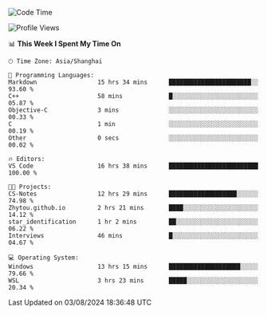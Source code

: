 <!--START_SECTION:waka-->
![Code Time](http://img.shields.io/badge/Code%20Time-1%2C886%20hrs%2020%20mins-blue)

![Profile Views](http://img.shields.io/badge/Profile%20Views-3-blue)

📊 **This Week I Spent My Time On** 

```text
🕑︎ Time Zone: Asia/Shanghai

💬 Programming Languages: 
Markdown                 15 hrs 34 mins      ███████████████████████░░   93.60 % 
C++                      58 mins             █░░░░░░░░░░░░░░░░░░░░░░░░   05.87 % 
Objective-C              3 mins              ░░░░░░░░░░░░░░░░░░░░░░░░░   00.33 % 
C                        1 min               ░░░░░░░░░░░░░░░░░░░░░░░░░   00.19 % 
Other                    0 secs              ░░░░░░░░░░░░░░░░░░░░░░░░░   00.02 % 

🔥 Editors: 
VS Code                  16 hrs 38 mins      █████████████████████████   100.00 % 

🐱‍💻 Projects: 
CS-Notes                 12 hrs 29 mins      ███████████████████░░░░░░   74.98 % 
Zhytou.github.io         2 hrs 21 mins       ████░░░░░░░░░░░░░░░░░░░░░   14.12 % 
star_identification      1 hr 2 mins         ██░░░░░░░░░░░░░░░░░░░░░░░   06.22 % 
Interviews               46 mins             █░░░░░░░░░░░░░░░░░░░░░░░░   04.67 % 

💻 Operating System: 
Windows                  13 hrs 15 mins      ████████████████████░░░░░   79.66 % 
WSL                      3 hrs 23 mins       █████░░░░░░░░░░░░░░░░░░░░   20.34 % 
```


 Last Updated on 03/08/2024 18:36:48 UTC
<!--END_SECTION:waka-->
